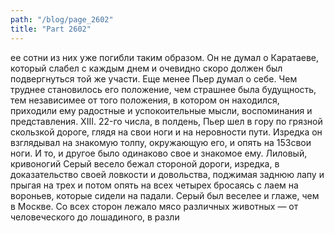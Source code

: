 ```yaml
---
path: "/blog/page_2602"
title: "Part 2602"
---
```


ее сотни из них уже погибли таким образом. Он не думал о Каратаеве, который слабел с каждым днем и очевидно скоро должен был подвергнуться той же участи. Еще менее Пьер думал о себе. Чем труднее становилось его положение, чем страшнее была будущность, тем независимее от того положения, в котором он находился, приходили ему радостные и успокоительные мысли, воспоминания и представления.
XIII.
22-го числа, в полдень, Пьер шел в гору по грязной скользкой дороге, глядя на свои ноги и на неровности пути. Изредка он взглядывал на знакомую толпу, окружающую его, и опять на 153свои ноги. И то, и другое было одинаково свое и знакомое ему. Лиловый, кривоногий Серый весело бежал стороной дороги, изредка, в доказательство своей ловкости и довольства, поджимая заднюю лапу и прыгая на трех и потом опять на всех четырех бросаясь с лаем на вороньев, которые сидели на падали. Серый был веселее и глаже, чем в Москве. Со всех сторон лежало мясо различных животных — от человеческого до лошадиного, в разли
